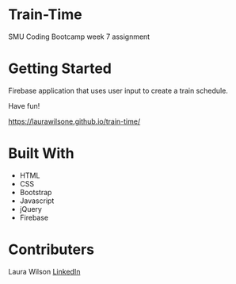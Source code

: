 # Train-Time

SMU Coding Bootcamp week 7 assignment

# Getting Started
Firebase application that uses user input to create a train schedule.

Have fun!

https://laurawilsone.github.io/train-time/

# Built With
- HTML
- CSS
- Bootstrap
- Javascript
- jQuery
- Firebase

# Contributers
Laura Wilson [LinkedIn](www.linkedin.com/in/laura-wilson-03b266148)
